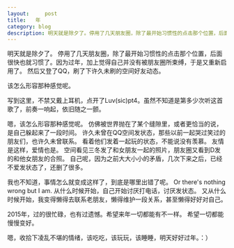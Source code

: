 ```yaml
---
layout:     post
title:   年
category: blog
description: 明天就是除夕了。停用了几天朋友圈，除了最开始习惯性的点击那个位置，后面很快也就习惯了。因为过年，加上觉得自己并没有被朋友圈所束缚，于是又重新启用了。
---
```

明天就是除夕了。
停用了几天朋友圈，除了最开始习惯性的点击那个位置，后面很快也就习惯了。因为过年，加上觉得自己并没有被朋友圈所束缚，于是又重新启用了。
然后又登了QQ，刷了下许久未刷的空间好友动态。


该怎么形容那种感觉呢。


写到这里，不禁又戴上耳机，点开了Luv(sic)pt4。虽然不知道是第多少次听这首歌了，前奏一响起，依旧随之一颤。


嗯，该怎么形容那种感觉呢。
仿佛被世界抛在了某个缝隙里，或者更恰当的说，是自己躲起来了一段时间。
许久未曾在QQ空间发状态，那些以前一起哭过笑过的朋友们，也许久未曾联系。
看着他们发着一起玩的状态，不能说没有羡慕。
友情是这样，爱情也是。
空间看见三冬发了和女朋友一起的照片，朋友圈又看到D发的和他女朋友的合照。
自己呢，因为之前大大小小的矛盾，几次下来之后，已经不爱发状态了，还删了很多。

 
 
我也不知道，事情怎么就变成这样了，到底是哪里出错了呢。
Or there's nothing wrong but I am.
从什么时候开始，自己开始讨厌打电话，讨厌发状态。
又从什么时候开始，我变得懒得去联系老朋友，懒得维护一段关系，甚至懒得好好对自己。


2015年，过的很忙碌，也有过遗憾。希望来年一切都能有不一样。
希望一切都能慢慢变好。


嗯，收拾下凌乱不堪的情绪，该吃吃，该玩玩，该睡睡，明天好好过年。：）
